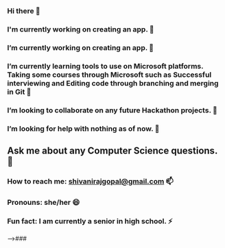### Hi there 👋
### I'm currently working on creating an app. 🔭
### I’m currently working on creating an app. 🔭
### I’m currently learning tools to use on Microsoft platforms. Taking some courses through Microsoft such as Successful interviewing and Editing code through branching and merging in Git 🌱
### I’m looking to collaborate on any future Hackathon projects. 👯
### I’m looking for help with nothing as of now. 🤔
## Ask me about any Computer Science questions. 💬
### How to reach me: shivanirajgopal@gmail.com 📫
### Pronouns: she/her 😄
### Fun fact: I am currently a senior in high school. ⚡
-->###
